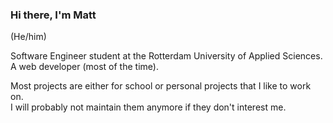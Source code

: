 ### Hi there, I'm Matt
(He/him)

Software Engineer student at the Rotterdam University of Applied Sciences.  
A web developer (most of the time).

Most projects are either for school or personal projects that I like to work on.  
I will probably not maintain them anymore if they don't interest me.

<!-- TODO a page with my interests -->
